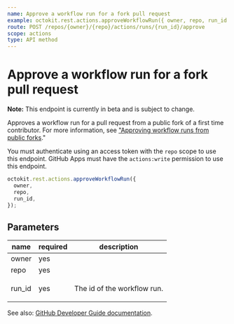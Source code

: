 ```yaml
---
name: Approve a workflow run for a fork pull request
example: octokit.rest.actions.approveWorkflowRun({ owner, repo, run_id })
route: POST /repos/{owner}/{repo}/actions/runs/{run_id}/approve
scope: actions
type: API method
---
```


# Approve a workflow run for a fork pull request

**Note:** This endpoint is currently in beta and is subject to change.

Approves a workflow run for a pull request from a public fork of a first time contributor. For more information, see ["Approving workflow runs from public forks](https://docs.github.com/actions/managing-workflow-runs/approving-workflow-runs-from-public-forks)."

You must authenticate using an access token with the `repo` scope to use this endpoint. GitHub Apps must have the `actions:write` permission to use this endpoint.

```js
octokit.rest.actions.approveWorkflowRun({
  owner,
  repo,
  run_id,
});
```

## Parameters

<table>
  <thead>
    <tr>
      <th>name</th>
      <th>required</th>
      <th>description</th>
    </tr>
  </thead>
  <tbody>
    <tr><td>owner</td><td>yes</td><td>

</td></tr>
<tr><td>repo</td><td>yes</td><td>

</td></tr>
<tr><td>run_id</td><td>yes</td><td>

The id of the workflow run.

</td></tr>
  </tbody>
</table>

See also: [GitHub Developer Guide documentation](https://docs.github.com/rest/reference/actions#approve-a-workflow-run-for-a-fork-pull-request).
